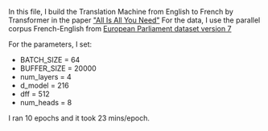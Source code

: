 In this file, I build the Translation Machine from English to French by Transformer in the paper ["All Is All You Need"](https://arxiv.org/abs/1706.03762)
For the data, I use the parallel corpus French-English from [European Parliament dataset version 7](https://www.statmt.org/europarl/)

For the parameters, I set:
 + BATCH_SIZE = 64
 + BUFFER_SIZE = 20000
 + num_layers = 4
 + d_model = 216
 + dff = 512 
 + num_heads = 8 
 
I ran 10 epochs and it took 23 mins/epoch.

